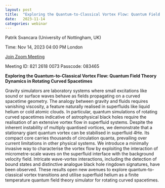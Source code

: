 ```yaml
---
layout: post
title:  "Exploring the Quantum-to-Classical Vortex Flow: Quantum Field Theory Dynamics in Rotating Curved Spacetimes"
date:   2023-11-14
categories: webinar
---
```


Patrik Svancara (University of Nottingham, UK)


Time: Nov 14, 2023 04:00 PM London

<a href="https://newcastleuniversity.zoom.us/j/82126180073">Join Zoom Meeting</a>


Meeting ID: 821 2618 0073
Passcode: 083465


<b> Exploring the Quantum-to-Classical Vortex Flow: Quantum Field Theory Dynamics in Rotating Curved Spacetimes </b>

Gravity simulators are laboratory systems where small excitations like sound or surface waves behave as fields propagating on a curved spacetime geometry. The analogy between gravity and fluids requires vanishing viscosity, a feature naturally realised in superfluids like liquid helium or cold atomic clouds. In particular, quantum simulations of rotating curved spacetimes indicative of astrophysical black holes require the realisation of an extensive vortex flow in superfluid systems. Despite the inherent instability of multiply quantised vortices, we demonstrate that a stationary giant quantum vortex can be stabilised in superfluid 4He. Its compact core carries thousands of circulation quanta, prevailing over current limitations in other physical systems. We introduce a minimally invasive way to characterise the vortex flow by exploiting the interaction of micrometre-scale waves on the superfluid interface with the background velocity field. Intricate wave-vortex interactions, including the detection of bound states and distinctive analogue black hole ringdown signatures, have been observed. These results open new avenues to explore quantum-to-classical vortex transitions and utilise superfluid helium as a finite temperature quantum field theory simulator for rotating curved spacetimes.
